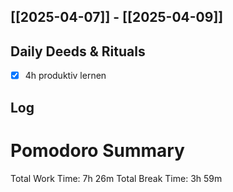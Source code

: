## [[2025-04-07]] - [[2025-04-09]]

## Daily Deeds & Rituals
- [x] 4h produktiv lernen

## Log
# Pomodoro Summary

Total Work Time: 7h 26m
Total Break Time: 3h 59m
